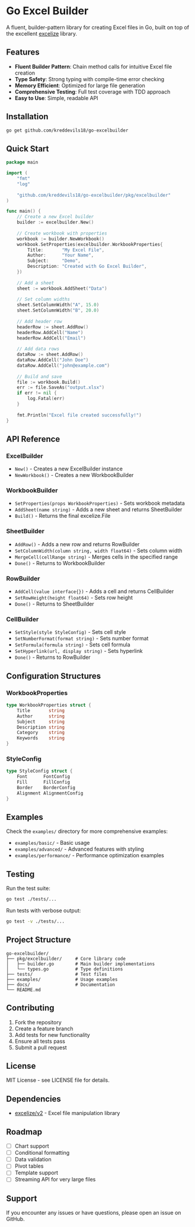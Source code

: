 # Go Excel Builder

A fluent, builder-pattern library for creating Excel files in Go, built on top of the excellent [excelize](https://github.com/xuri/excelize) library.

## Features

- **Fluent Builder Pattern**: Chain method calls for intuitive Excel file creation
- **Type Safety**: Strong typing with compile-time error checking
- **Memory Efficient**: Optimized for large file generation
- **Comprehensive Testing**: Full test coverage with TDD approach
- **Easy to Use**: Simple, readable API

## Installation

```bash
go get github.com/kreddevils18/go-excelbuilder
```

## Quick Start

```go
package main

import (
    "fmt"
    "log"
    
    "github.com/kreddevils18/go-excelbuilder/pkg/excelbuilder"
)

func main() {
    // Create a new Excel builder
    builder := excelbuilder.New()
    
    // Create workbook with properties
    workbook := builder.NewWorkbook()
    workbook.SetProperties(excelbuilder.WorkbookProperties{
        Title:       "My Excel File",
        Author:      "Your Name",
        Subject:     "Demo",
        Description: "Created with Go Excel Builder",
    })
    
    // Add a sheet
    sheet := workbook.AddSheet("Data")
    
    // Set column widths
    sheet.SetColumnWidth("A", 15.0)
    sheet.SetColumnWidth("B", 20.0)
    
    // Add header row
    headerRow := sheet.AddRow()
    headerRow.AddCell("Name")
    headerRow.AddCell("Email")
    
    // Add data rows
    dataRow := sheet.AddRow()
    dataRow.AddCell("John Doe")
    dataRow.AddCell("john@example.com")
    
    // Build and save
    file := workbook.Build()
    err := file.SaveAs("output.xlsx")
    if err != nil {
        log.Fatal(err)
    }
    
    fmt.Println("Excel file created successfully!")
}
```

## API Reference

### ExcelBuilder

- `New()` - Creates a new ExcelBuilder instance
- `NewWorkbook()` - Creates a new WorkbookBuilder

### WorkbookBuilder

- `SetProperties(props WorkbookProperties)` - Sets workbook metadata
- `AddSheet(name string)` - Adds a new sheet and returns SheetBuilder
- `Build()` - Returns the final excelize.File

### SheetBuilder

- `AddRow()` - Adds a new row and returns RowBuilder
- `SetColumnWidth(column string, width float64)` - Sets column width
- `MergeCell(cellRange string)` - Merges cells in the specified range
- `Done()` - Returns to WorkbookBuilder

### RowBuilder

- `AddCell(value interface{})` - Adds a cell and returns CellBuilder
- `SetRowHeight(height float64)` - Sets row height
- `Done()` - Returns to SheetBuilder

### CellBuilder

- `SetStyle(style StyleConfig)` - Sets cell style
- `SetNumberFormat(format string)` - Sets number format
- `SetFormula(formula string)` - Sets cell formula
- `SetHyperlink(url, display string)` - Sets hyperlink
- `Done()` - Returns to RowBuilder

## Configuration Structures

### WorkbookProperties

```go
type WorkbookProperties struct {
    Title       string
    Author      string
    Subject     string
    Description string
    Category    string
    Keywords    string
}
```

### StyleConfig

```go
type StyleConfig struct {
    Font      FontConfig
    Fill      FillConfig
    Border    BorderConfig
    Alignment AlignmentConfig
}
```

## Examples

Check the `examples/` directory for more comprehensive examples:

- `examples/basic/` - Basic usage
- `examples/advanced/` - Advanced features with styling
- `examples/performance/` - Performance optimization examples

## Testing

Run the test suite:

```bash
go test ./tests/...
```

Run tests with verbose output:

```bash
go test -v ./tests/...
```

## Project Structure

```
go-excelbuilder/
├── pkg/excelbuilder/     # Core library code
│   ├── builder.go        # Main builder implementations
│   └── types.go          # Type definitions
├── tests/                # Test files
├── examples/             # Usage examples
├── docs/                 # Documentation
└── README.md
```

## Contributing

1. Fork the repository
2. Create a feature branch
3. Add tests for new functionality
4. Ensure all tests pass
5. Submit a pull request

## License

MIT License - see LICENSE file for details.

## Dependencies

- [excelize/v2](https://github.com/xuri/excelize) - Excel file manipulation library

## Roadmap

- [ ] Chart support
- [ ] Conditional formatting
- [ ] Data validation
- [ ] Pivot tables
- [ ] Template support
- [ ] Streaming API for very large files

## Support

If you encounter any issues or have questions, please open an issue on GitHub.